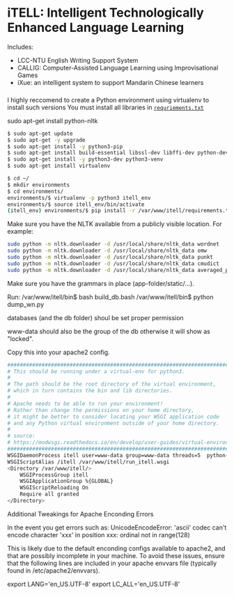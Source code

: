 # iTELL: Intelligent Technologically Enhanced Language Learning


Includes:
- LCC-NTU English Writing Support System
- CALLIG: Computer-Assisted Language Learning using Improvisational Games
- iXue: an intelligent system to support Mandarin Chinese learners   


### 

I highly reccomend to create a Python environment using virtualenv to install such versions
You must install all libraries in [`requriements.txt`](requirements.txt)


sudo apt-get install python-nltk



```bash
$ sudo apt-get update
$ sudo apt-get -y upgrade
$ sudo apt-get install -y python3-pip
$ sudo apt-get install build-essential libssl-dev libffi-dev python-dev
$ sudo apt-get install -y python3-dev python3-venv
$ sudo apt-get install virtualenv


```


```bash
$ cd ~/
$ mkdir environments
$ cd environments/
environments/$ virtualenv -p python3 itell_env
environments/$ source itell_env/bin/activate
(itell_env) environments/$ pip install -r /var/www/itell/requirements.txt
```



Make sure you have the NLTK available from a publicly visible location. For example:

```bash
sudo python -m nltk.downloader -d /usr/local/share/nltk_data wordnet
sudo python -m nltk.downloader -d /usr/local/share/nltk_data omw
sudo python -m nltk.downloader -d /usr/local/share/nltk_data punkt
sudo python -m nltk.downloader -d /usr/local/share/nltk_data cmudict
sudo python -m nltk.downloader -d /usr/local/share/nltk_data averaged_perceptron_tagger
```


Make sure you have the grammars in place (app-folder/static/...).


Run:
/var/www/itell/bin$ bash build_db.bash 
/var/www/itell/bin$ python dump_wn.py 

databases (and the db folder) shoul be set proper permission

www-data should also be the group of the db otherwise it will show as "locked".



Copy this into your apache2 config.

```bash
########################################################################
# This should be running under a virtual-env for python3.
#
# The path should be the root directory of the virtual environment,
# which in turn contains the bin and lib directories.
#
# Apache needs to be able to run your environment!
# Rather than change the permissions on your home directory,
# it might be better to consider locating your WSGI application code
# and any Python virtual environment outside of your home directory.
#
# source:
# https://modwsgi.readthedocs.io/en/develop/user-guides/virtual-environments.html
########################################################################
WSGIDaemonProcess itell user=www-data group=www-data threads=5  python-home=/home/lmc/environments/itell_env
WSGIScriptAlias /itell /var/www/itell/run_itell.wsgi
<Directory /var/www/itell/>
    WSGIProcessGroup itell
    WSGIApplicationGroup %{GLOBAL}
    WSGIScriptReloading On
    Require all granted
</Directory>
```


Additional Tweakings for Apache Enconding Errors

In the event you get errors such as: UnicodeEncodeError: 'ascii' codec can't encode character 'xxx' in position xxx: ordinal not in range(128)

This is likely due to the default enconding configs available to apache2, and that are possibly incomplete in your machine.
To avoid these issues, ensure that the following lines are included in your apache envvars file (typically found in /etc/apache2/envvars).

export LANG='en_US.UTF-8'
export LC_ALL='en_US.UTF-8'



